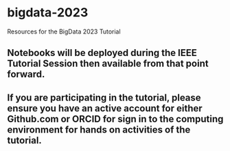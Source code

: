 # bigdata-2023
Resources for the BigData 2023 Tutorial

## Notebooks will be deployed during the IEEE Tutorial Session then available from that point forward.

## If you are participating in the tutorial, please ensure you have an active account for either Github.com or ORCID for sign in to the computing environment for hands on activities of the tutorial.
